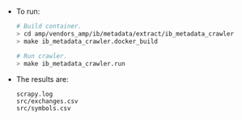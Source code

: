 # 

- To run:

  ```bash
  # Build container.
  > cd amp/vendors_amp/ib/metadata/extract/ib_metadata_crawler
  > make ib_metadata_crawler.docker_build

  # Run crawler.
  > make ib_metadata_crawler.run
  ```

- The results are:
  ```
  scrapy.log
  src/exchanges.csv
  src/symbols.csv
  ```
